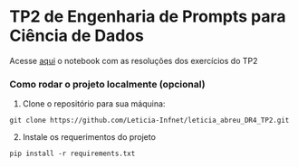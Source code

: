 # TP2 de Engenharia de Prompts para Ciência de Dados

Acesse [aqui](src/notebook_tp2_exercicios.ipynb) o notebook com as resoluções dos exercícios do TP2

### Como rodar o projeto localmente (opcional)

1. Clone o repositório para sua máquina:

```
git clone https://github.com/Leticia-Infnet/leticia_abreu_DR4_TP2.git
```

2. Instale os requerimentos do projeto

```
pip install -r requirements.txt
```
